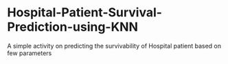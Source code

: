 # Hospital-Patient-Survival-Prediction-using-KNN
A simple activity on predicting the survivability of Hospital patient based on few parameters
